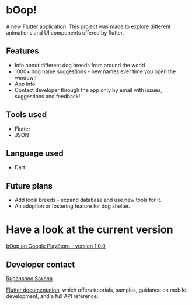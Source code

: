 # bOop!

A new Flutter application. 
This project was made to explore different animations and UI components offered by flutter.

## Features
 - Info about different dog breeds from around the world
 - 1000+ dog name suggestions - new names ever time you open the window!!
 - App info
 - Contact developer through the app only by email with issues, suggestions and feedback!

## Tools used
 - Flutter
 - JSON
 
## Language used
 - Dart

## Future plans
 - Add local breeds - expand database and use new tools for it.
 - An adoption or fostering feature for dog shelter.
 
# Have a look at the current version
[bOop on Google PlayStore - version 1.0.0](https://play.google.com/store/apps/details?id=com.RupanshooSaxena.boop_app)

## Developer contact
[Rupanshoo Saxena](https://github.com/rupanshoo)


[Flutter documentation](https://flutter.dev/docs), which offers tutorials,
samples, guidance on mobile development, and a full API reference.
